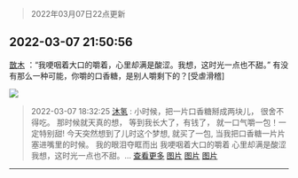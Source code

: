 > 2022年03月07日22点更新
<link rel="stylesheet" href="https://cdn.jsdelivr.net/gh/taotie6/sampleJSON@main/css/photo_show.css">
<meta name="referrer" content="no-referrer" />


 ## 2022-03-07 21:50:56 

 [㪚木](https://www.coolapk.com/feed/34077797?shareKey=N2M0YTQ4YjczYjU3NjIyNjEwMmM~) ：“我哽咽着大口的嚼着，心里却满是酸涩。我想，这时光一点也不甜。”
有没有那么一种可能，你嚼的口香糖，是别人嚼剩下的？[受虐滑稽] 

<div class="album">
<img class="img-item" src="http://image.coolapk.com/feed/2019/0507/23/1081091_4586_1095@230x167.gif" />
</div>

> 2022-03-07 18:32:25 
> [沐氢](https://www.coolapk.com/feed/34072793?shareKey=ODk4ODNlYzNjN2EwNjIyNjEwMmM~) : 小时候，把一片口香糖掰成两块儿， 很舍不得吃。 那时候就天真的想， 等到我长大了，有钱了， 就一口气嚼一包！一定特别甜! 今天突然想到了儿时这个梦想, 就买了一包, 当我把口香糖一片片塞进嘴里的时候。 我的眼泪夺眶而出 我哽咽着大口的嚼着 心里却满是酸涩 我想，这时光一点也不甜。... <a href="">查看更多</a> 
[图片](http://image.coolapk.com/feed/2022/0307/18/10971482_303d192a_9143_4639_940@2160x2160.jpeg)
[图片](http://image.coolapk.com/feed/2022/0307/18/10971482_28c43f10_9143_465_586@2160x2880.jpeg)
[图片](http://image.coolapk.com/feed/2022/0307/18/10971482_0510a5ce_9143_4659_791@160x120.gif)

 ------- 

